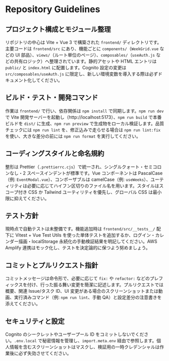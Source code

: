 ﻿# Repository Guidelines

## プロジェクト構成とモジュール整理
リポジトリの中心は Vite + Vue 3 で構築された `frontend/` ディレクトリです。主要コードは `frontend/src` にあり、機能ごとに `components/`（`WeekGrid.vue` などの UI 部品）、`views/`（ルート単位のページ）、`composables/`（`useAuth.js` などの共有ロジック）へ整理されています。静的アセットや HTML エントリは `public/` と `index.html` に配置します。Cognito 設定の変更は `src/composables/useAuth.js` に限定し、新しい環境変数を導入する際は必ずドキュメント化してください。

## ビルド・テスト・開発コマンド
作業は `frontend/` で行い、依存関係は `npm install` で同期します。`npm run dev` で Vite 開発サーバーを起動し（http://localhost:5173）、`npm run build` で本番ビルドを `dist/` に生成、`npm run preview` で生成物をローカル検証します。品質チェックには `npm run lint` を、修正込みで走らせる場合は `npm run lint:fix` を使い、大きな差分の前には `npm run format` を実行してください。

## コーディングスタイルと命名規約
整形は Prettier（`.prettierrc.cjs`）で統一され、シングルクォート・セミコロンなし・2 スペースインデントが標準です。Vue コンポーネントは PascalCase（例: `EventModal.vue`）、コンポーザブルは camelCase（例: `useWeeks`）、ユーティリティは必要に応じてハイフン区切りのファイル名を用います。スタイルはスコープ付き CSS か Tailwind ユーティリティを優先し、グローバル CSS は最小限に抑えてください。

## テスト方針
現時点で自動テストは未整備です。機能追加時は `frontend/src/__tests__/` 配下に Vitest + Vue Test Utils を使った単体テストを追加するか、ログイン・カレンダー描画・localStorage 永続化の手動検証結果を明記してください。AWS Amplify 連携はモック化し、テストを決定論的に保つよう努めましょう。

## コミットとプルリクエスト指針
コミットメッセージは命令形で、必要に応じて `fix:` や `refactor:` などのプレフィックスを付け、行った振る舞い変更を簡潔に記述します。プルリクエストでは概要、関連 Issue/タスク ID、UI 変更がある場合のスクリーンショットまたは動画、実行済みコマンド（例: `npm run lint`、手動 QA）と設定差分の注意書きを添えてください。

## セキュリティと設定
Cognito のシークレットやユーザープール ID をコミットしないでください。`.env.local` で秘密情報を管理し、`import.meta.env` 経由で参照します。個人情報を含むスクリーンショットはマスクし、検証用の一時クレデンシャルは作業後に必ず失効させてください。
